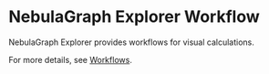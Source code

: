 # NebulaGraph Explorer Workflow

NebulaGraph Explorer provides workflows for visual calculations.

For more details, see [Workflows](../nebula-explorer/workflow/workflows.md).